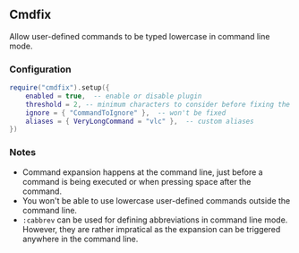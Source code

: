## Cmdfix

Allow user-defined commands to be typed lowercase in command line mode.

### Configuration

```lua
require("cmdfix").setup({
    enabled = true,  -- enable or disable plugin
    threshold = 2, -- minimum characters to consider before fixing the command
    ignore = { "CommandToIgnore" },  -- won't be fixed
    aliases = { VeryLongCommand = "vlc" },  -- custom aliases
})
```

### Notes

- Command expansion happens at the command line, just before a command is being executed or when pressing space after the command.
- You won't be able to use lowercase user-defined commands outside the command line.
- `:cabbrev` can be used for defining abbreviations in command line mode. However, they are rather impratical as the expansion can be triggered anywhere in the command line.
